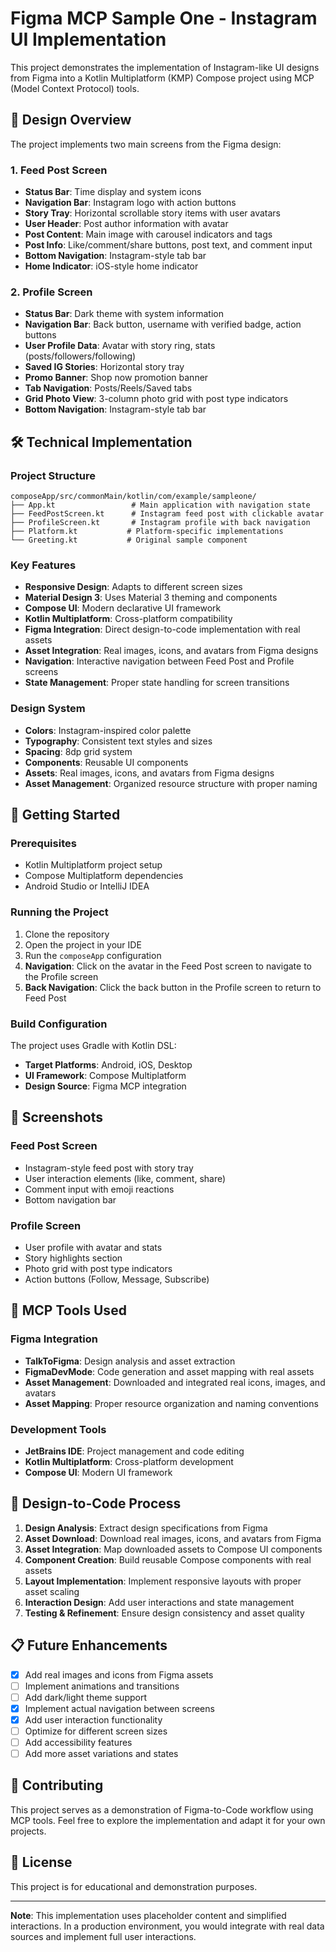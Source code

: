 # Figma MCP Sample One - Instagram UI Implementation

This project demonstrates the implementation of Instagram-like UI designs from Figma into a Kotlin Multiplatform (KMP) Compose project using MCP (Model Context Protocol) tools.

## 🎨 Design Overview

The project implements two main screens from the Figma design:

### 1. Feed Post Screen
- **Status Bar**: Time display and system icons
- **Navigation Bar**: Instagram logo with action buttons
- **Story Tray**: Horizontal scrollable story items with user avatars
- **User Header**: Post author information with avatar
- **Post Content**: Main image with carousel indicators and tags
- **Post Info**: Like/comment/share buttons, post text, and comment input
- **Bottom Navigation**: Instagram-style tab bar
- **Home Indicator**: iOS-style home indicator

### 2. Profile Screen
- **Status Bar**: Dark theme with system information
- **Navigation Bar**: Back button, username with verified badge, action buttons
- **User Profile Data**: Avatar with story ring, stats (posts/followers/following)
- **Saved IG Stories**: Horizontal story tray
- **Promo Banner**: Shop now promotion banner
- **Tab Navigation**: Posts/Reels/Saved tabs
- **Grid Photo View**: 3-column photo grid with post type indicators
- **Bottom Navigation**: Instagram-style tab bar

## 🛠️ Technical Implementation

### Project Structure
```
composeApp/src/commonMain/kotlin/com/example/sampleone/
├── App.kt                 # Main application with navigation state
├── FeedPostScreen.kt      # Instagram feed post with clickable avatar
├── ProfileScreen.kt       # Instagram profile with back navigation
├── Platform.kt           # Platform-specific implementations
└── Greeting.kt           # Original sample component
```

### Key Features
- **Responsive Design**: Adapts to different screen sizes
- **Material Design 3**: Uses Material 3 theming and components
- **Compose UI**: Modern declarative UI framework
- **Kotlin Multiplatform**: Cross-platform compatibility
- **Figma Integration**: Direct design-to-code implementation with real assets
- **Asset Integration**: Real images, icons, and avatars from Figma designs
- **Navigation**: Interactive navigation between Feed Post and Profile screens
- **State Management**: Proper state handling for screen transitions

### Design System
- **Colors**: Instagram-inspired color palette
- **Typography**: Consistent text styles and sizes
- **Spacing**: 8dp grid system
- **Components**: Reusable UI components
- **Assets**: Real images, icons, and avatars from Figma designs
- **Asset Management**: Organized resource structure with proper naming

## 🚀 Getting Started

### Prerequisites
- Kotlin Multiplatform project setup
- Compose Multiplatform dependencies
- Android Studio or IntelliJ IDEA

### Running the Project
1. Clone the repository
2. Open the project in your IDE
3. Run the `composeApp` configuration
4. **Navigation**: Click on the avatar in the Feed Post screen to navigate to the Profile screen
5. **Back Navigation**: Click the back button in the Profile screen to return to Feed Post

### Build Configuration
The project uses Gradle with Kotlin DSL:
- **Target Platforms**: Android, iOS, Desktop
- **UI Framework**: Compose Multiplatform
- **Design Source**: Figma MCP integration

## 📱 Screenshots

### Feed Post Screen
- Instagram-style feed post with story tray
- User interaction elements (like, comment, share)
- Comment input with emoji reactions
- Bottom navigation bar

### Profile Screen
- User profile with avatar and stats
- Story highlights section
- Photo grid with post type indicators
- Action buttons (Follow, Message, Subscribe)

## 🔧 MCP Tools Used

### Figma Integration
- **TalkToFigma**: Design analysis and asset extraction
- **FigmaDevMode**: Code generation and asset mapping with real assets
- **Asset Management**: Downloaded and integrated real icons, images, and avatars
- **Asset Mapping**: Proper resource organization and naming conventions

### Development Tools
- **JetBrains IDE**: Project management and code editing
- **Kotlin Multiplatform**: Cross-platform development
- **Compose UI**: Modern UI framework

## 🎯 Design-to-Code Process

1. **Design Analysis**: Extract design specifications from Figma
2. **Asset Download**: Download real images, icons, and avatars from Figma
3. **Asset Integration**: Map downloaded assets to Compose UI components
4. **Component Creation**: Build reusable Compose components with real assets
5. **Layout Implementation**: Implement responsive layouts with proper asset scaling
6. **Interaction Design**: Add user interactions and state management
7. **Testing & Refinement**: Ensure design consistency and asset quality

## 📋 Future Enhancements

- [x] Add real images and icons from Figma assets
- [ ] Implement animations and transitions
- [ ] Add dark/light theme support
- [x] Implement actual navigation between screens
- [x] Add user interaction functionality
- [ ] Optimize for different screen sizes
- [ ] Add accessibility features
- [ ] Add more asset variations and states

## 🤝 Contributing

This project serves as a demonstration of Figma-to-Code workflow using MCP tools. Feel free to explore the implementation and adapt it for your own projects.

## 📄 License

This project is for educational and demonstration purposes.

---

**Note**: This implementation uses placeholder content and simplified interactions. In a production environment, you would integrate with real data sources and implement full user interactions.